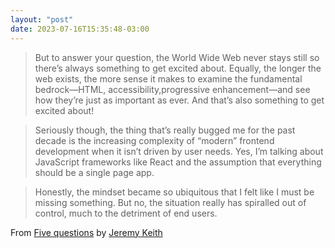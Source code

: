 ```yaml
---
layout: "post"
date: 2023-07-16T15:35:48-03:00
---
```


> But to answer your question, the World Wide Web never stays still so there’s always something to get excited about. Equally, the longer the web exists, the more sense it makes to examine the fundamental bedrock—HTML, accessibility,progressive enhancement—and see how they’re just as important as ever. And that’s also something to get excited about!

> Seriously though, the thing that’s really bugged me for the past decade is the increasing complexity of “modern” frontend development when it isn’t driven by user needs. Yes, I’m talking about JavaScript frameworks like React and the assumption that everything should be a single page app.

> Honestly, the mindset became so ubiquitous that I felt like I must be missing something. But no, the situation really has spiralled out of control, much to the detriment of end users.

From [Five questions](https://adactio.com/journal/20206) by [Jeremy Keith](https://adactio.com/)

